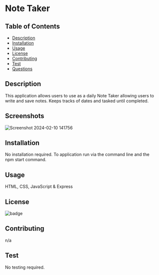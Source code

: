 # Note Taker

## Table of Contents

- [Description](#description)
- [Installation](#installation)
- [Usage](#usage)
- [License](#license)
- [Contributing](#contributing)
- [Test](#test)
- [Questions](#questions)

## Description
This application allows users to use as a daily Note Taker allowing users to write and save notes.
Keeps tracks of dates and tasked until completed.

## Screenshots
![Screenshot 2024-02-10 141756](https://github.com/Cscrivens-Note-Taker/Screenshots/blob/main/Screenshot%202024-02-10%20141756.png)



## Installation

No installation required.
To application run via the command line and the npm start command.

## Usage

HTML, CSS, JavaScript & Express

## License

![badge](https://img.shields.io/badge/license-MIT-blue.svg)

## Contributing

n/a

## Test

No testing required.


